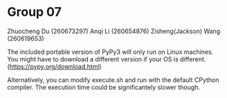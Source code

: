 # Group 07
Zhuocheng Du (260673297) 
Anqi Li (260654876)
Zisheng(Jackson) Wang (260619653)

The included portable version of PyPy3 will only run on Linux machines. You might have to download a different version if your OS is different.(https://pypy.org/download.html)

Alternatively, you can modify execute.sh and run with the default CPython compiler. The execution time could be significantely slower though.
